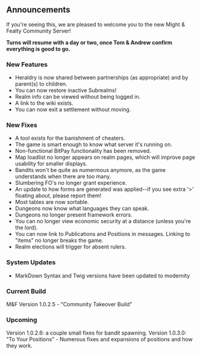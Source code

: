 Announcements
--------------
If you're seeing this, we are pleased to welcome you to the new Might & Fealty Community Server!

**Turns will resume with a day or two, once Tom & Andrew confirm everything is good to go.**

### New Features ###
* Heraldry is now shared between partnerships (as appropriate) and by parent(s) to children.
* You can now restore inactive Subrealms!
* Realm info can be viewed without being logged in.
* A link to the wiki exists.
* You can now exit a settlement without moving.

### New Fixes ###
* A tool exists for the banishment of cheaters.
* The game is smart enough to know what server it's running on.
* Non-functional BitPay functionality has been removed.
* Map loadlist no longer appears on realm pages, which will improve page usability for smaller displays.
* Bandits won't be quite as numermous anymore, as the game understands when there are too many.
* Slumbering FO's no longer grant experience.
* An update to how forms are generated was applied--if you see extra '>' floating about, please report them!
* Most tables are now sortable.
* Dungeons now know what languages they can speak.
* Dungeons no longer present framework errors.
* You can no longer view economic security at a distance (unless you're the lord).
* You can now link to Publications and Positions in messages. Linking to "items" no longer breaks the game.
* Realm elections will trigger for absent rulers.

### System Updates ###
* MarkDown Syntax and Twig versions have been updated to modernity

### Current Build ###
M&F Version 1.0.2.5 - "Community Takeover Build"

### Upcoming ###
Version 1.0.2.6: a couple small fixes for bandit spawning.
Version 1.0.3.0: "To Your Positions" - Numerous fixes and expansions of positions and how they work.
